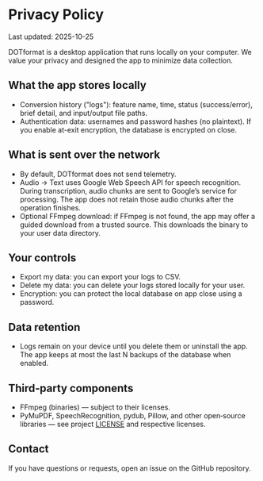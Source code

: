 # Privacy Policy

Last updated: 2025-10-25

DOTformat is a desktop application that runs locally on your computer. We value your privacy and designed the app to minimize data collection.

## What the app stores locally
- Conversion history ("logs"): feature name, time, status (success/error), brief detail, and input/output file paths.
- Authentication data: usernames and password hashes (no plaintext). If you enable at-exit encryption, the database is encrypted on close.

## What is sent over the network
- By default, DOTformat does not send telemetry.
- Audio → Text uses Google Web Speech API for speech recognition. During transcription, audio chunks are sent to Google’s service for processing. The app does not retain those audio chunks after the operation finishes.
- Optional FFmpeg download: if FFmpeg is not found, the app may offer a guided download from a trusted source. This downloads the binary to your user data directory.

## Your controls
- Export my data: you can export your logs to CSV.
- Delete my data: you can delete your logs stored locally for your user.
- Encryption: you can protect the local database on app close using a password.

## Data retention
- Logs remain on your device until you delete them or uninstall the app. The app keeps at most the last N backups of the database when enabled.

## Third‑party components
- FFmpeg (binaries) — subject to their licenses.
- PyMuPDF, SpeechRecognition, pydub, Pillow, and other open‑source libraries — see project [LICENSE](./LICENSE) and respective licenses.

## Contact
If you have questions or requests, open an issue on the GitHub repository.
